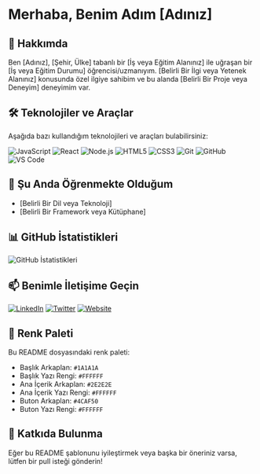 <!-- Başlık -->
# Merhaba, Benim Adım [Adınız]

## 🚀 Hakkımda

Ben [Adınız], [Şehir, Ülke] tabanlı bir [İş veya Eğitim Alanınız] ile uğraşan bir [İş veya Eğitim Durumu] öğrencisi/uzmanıyım. [Belirli Bir İlgi veya Yetenek Alanınız] konusunda özel ilgiye sahibim ve bu alanda [Belirli Bir Proje veya Deneyim] deneyimim var.

## 🛠️ Teknolojiler ve Araçlar

Aşağıda bazı kullandığım teknolojileri ve araçları bulabilirsiniz:

![JavaScript](https://img.shields.io/badge/-JavaScript-F7DF1E?style=flat&logo=javascript&logoColor=white)
![React](https://img.shields.io/badge/-React-61DAFB?style=flat&logo=react&logoColor=white)
![Node.js](https://img.shields.io/badge/-Node.js-339933?style=flat&logo=node.js&logoColor=white)
![HTML5](https://img.shields.io/badge/-HTML5-E34F26?style=flat&logo=html5&logoColor=white)
![CSS3](https://img.shields.io/badge/-CSS3-1572B6?style=flat&logo=css3&logoColor=white)
![Git](https://img.shields.io/badge/-Git-F05032?style=flat&logo=git&logoColor=white)
![GitHub](https://img.shields.io/badge/-GitHub-181717?style=flat&logo=github&logoColor=white)
![VS Code](https://img.shields.io/badge/-VS%20Code-007ACC?style=flat&logo=visual-studio-code&logoColor=white)

## 🌱 Şu Anda Öğrenmekte Olduğum

- [Belirli Bir Dil veya Teknoloji]
- [Belirli Bir Framework veya Kütüphane]

## 📊 GitHub İstatistikleri

![GitHub İstatistikleri](https://github-readme-stats.vercel.app/api?username=github-username&show_icons=true&hide_title=true&count_private=true&hide=prs,issues,contribs&theme=radical)

## 📫 Benimle İletişime Geçin

[![LinkedIn](https://img.shields.io/badge/-LinkedIn-0077B5?style=flat&logo=linkedin&logoColor=white)](https://www.linkedin.com/in/linkedin-username)
[![Twitter](https://img.shields.io/badge/-Twitter-1DA1F2?style=flat&logo=twitter&logoColor=white)](https://twitter.com/twitter-username)
[![Website](https://img.shields.io/badge/-Website-41BDF5?style=flat&logo=google-chrome&logoColor=white)](https://www.yourwebsite.com)

## 🎨 Renk Paleti

Bu README dosyasındaki renk paleti:

- Başlık Arkaplan: `#1A1A1A`
- Başlık Yazı Rengi: `#FFFFFF`
- Ana İçerik Arkaplan: `#2E2E2E`
- Ana İçerik Yazı Rengi: `#FFFFFF`
- Buton Arkaplan: `#4CAF50`
- Buton Yazı Rengi: `#FFFFFF`

## 🚧 Katkıda Bulunma

Eğer bu README şablonunu iyileştirmek veya başka bir öneriniz varsa, lütfen bir pull isteği gönderin!

